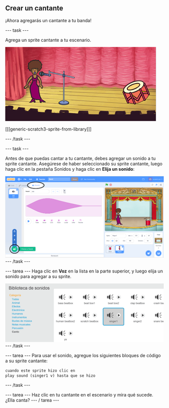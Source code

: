 ## Crear un cantante

¡Ahora agregarás un cantante a tu banda!

\--- task \---

Agrega un sprite cantante a tu escenario.

![captura de pantalla](images/band-singer-mic.png)

[[[generic-scratch3-sprite-from-library]]]

\--- /task \---

\--- task \---

Antes de que puedas cantar a tu cantante, debes agregar un sonido a tu sprite cantante. Asegúrese de haber seleccionado su sprite cantante, luego haga clic en la pestaña Sonidos y haga clic en **Elija un sonido**:

![captura de pantalla](images/band-import-sound-annotated.png) \--- /task \---

\--- tarea \--- Haga clic en **Voz** en la lista en la parte superior, y luego elija un sonido para agregar a su sprite.

![screenshot](images/band-choose-sound.png) \--- /task \---

\--- tarea \--- Para usar el sonido, agregue los siguientes bloques de código a su sprite cantante:

```blocks3
cuando este sprite hizo clic en
play sound (singer1 v) hasta que se hizo
```

\--- /task \---

\--- tarea \--- Haz clic en tu cantante en el escenario y mira qué sucede. ¿Ella canta? \--- / tarea \---
